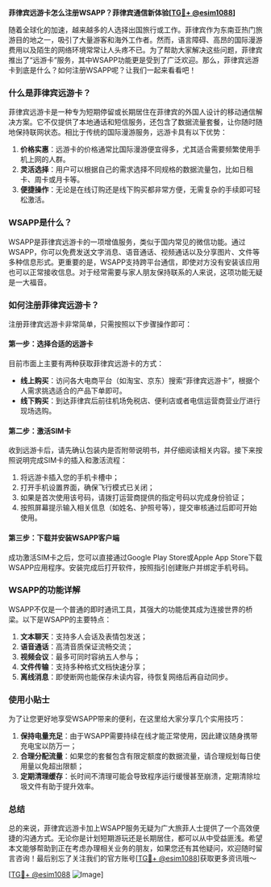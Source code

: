 **菲律宾远游卡怎么注册WSAPP？菲律宾通信新体验[[TG💪+ @esim1088](https://t.me/s/esim1088)]**

随着全球化的加速，越来越多的人选择出国旅行或工作。菲律宾作为东南亚热门旅游目的地之一，吸引了大量游客和海外工作者。然而，语言障碍、高昂的国际漫游费用以及陌生的网络环境常常让人头疼不已。为了帮助大家解决这些问题，菲律宾推出了“远游卡”服务，其中WSAPP功能更是受到了广泛欢迎。那么，菲律宾远游卡到底是什么？如何注册WSAPP呢？让我们一起来看看吧！

### 什么是菲律宾远游卡？

菲律宾远游卡是一种专为短期停留或长期居住在菲律宾的外国人设计的移动通信解决方案。它不仅提供了本地通话和短信服务，还包含了数据流量套餐，让你随时随地保持联网状态。相比于传统的国际漫游服务，远游卡具有以下优势：

1. **价格实惠**：远游卡的价格通常比国际漫游便宜得多，尤其适合需要频繁使用手机上网的人群。
2. **灵活选择**：用户可以根据自己的需求选择不同规格的数据流量包，比如日租卡、周卡或月卡等。
3. **便捷操作**：无论是在线订购还是线下购买都非常方便，无需复杂的手续即可轻松激活。

### WSAPP是什么？

WSAPP是菲律宾远游卡的一项增值服务，类似于国内常见的微信功能。通过WSAPP，你可以免费发送文字消息、语音通话、视频通话以及分享图片、文件等多种信息形式。更重要的是，WSAPP支持跨平台通信，即使对方没有安装该应用也可以正常接收信息。对于经常需要与家人朋友保持联系的人来说，这项功能无疑是一大福音。

### 如何注册菲律宾远游卡？

注册菲律宾远游卡非常简单，只需按照以下步骤操作即可：

#### 第一步：选择合适的远游卡

目前市面上主要有两种获取菲律宾远游卡的方式：
- **线上购买**：访问各大电商平台（如淘宝、京东）搜索“菲律宾远游卡”，根据个人需求挑选适合的产品下单即可。
- **线下购买**：到达菲律宾后前往机场免税店、便利店或者电信运营商营业厅进行现场选购。

#### 第二步：激活SIM卡

收到远游卡后，请先确认包装内是否附带说明书，并仔细阅读相关内容。接下来按照说明完成SIM卡的插入和激活流程：

1. 将远游卡插入您的手机卡槽中；
2. 打开手机设置界面，确保飞行模式已关闭；
3. 如果是首次使用该号码，请拨打运营商提供的指定号码以完成身份验证；
4. 按照屏幕提示输入相关信息（如姓名、护照号等），提交审核通过后即可开始使用。

#### 第三步：下载并安装WSAPP客户端

成功激活SIM卡之后，您可以直接通过Google Play Store或Apple App Store下载WSAPP应用程序。安装完成后打开软件，按照指引创建账户并绑定手机号码。

### WSAPP的功能详解

WSAPP不仅是一个普通的即时通讯工具，其强大的功能使其成为连接世界的桥梁。以下是WSAPP的主要特点：

1. **文本聊天**：支持多人会话及表情包发送；
2. **语音通话**：高清音质保证流畅交流；
3. **视频会议**：最多可同时容纳五人参与；
4. **文件传输**：支持多种格式文档快速分享；
5. **离线消息**：即使断网也能保存未读内容，待恢复网络后再自动同步。

### 使用小贴士

为了让您更好地享受WSAPP带来的便利，在这里给大家分享几个实用技巧：

1. **保持电量充足**：由于WSAPP需要持续在线才能正常使用，因此建议随身携带充电宝以防万一；
2. **合理分配流量**：如果您的套餐包含有限定额度的数据流量，请合理规划每日使用量以免超出限额；
3. **定期清理缓存**：长时间不清理可能会导致程序运行缓慢甚至崩溃，定期清除垃圾文件有助于提升效率。

### 总结

总的来说，菲律宾远游卡加上WSAPP服务无疑为广大旅菲人士提供了一个高效便捷的沟通方式。无论你是计划短期游玩还是长期居住，都可以从中受益匪浅。希望本文能够帮助到正在考虑办理相关业务的朋友，如果您还有其他疑问，欢迎随时留言咨询！最后别忘了关注我们的官方账号[[TG💪+ @esim1088](https://t.me/s/esim1088)]获取更多资讯哦～

[[TG💪+ @esim1088](https://t.me/s/esim1088) ![Image](https://i.postimg.cc/4NQfJmqS/Snipaste-2025-05-13-00-14-12.png)]
